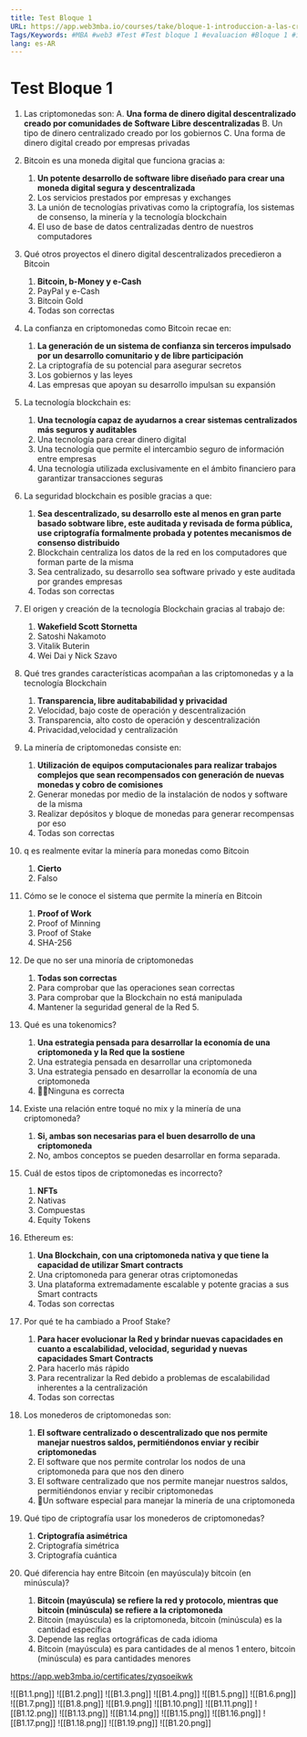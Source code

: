 ```yaml
---
title: Test Bloque 1
URL: https://app.web3mba.io/courses/take/bloque-1-introduccion-a-las-criptomonedas/multimedia/38906665-autoevaluacion-bloque-1
Tags/Keywords: #MBA #web3 #Test #Test bloque 1 #evaluacion #Bloque 1 #introduccion criptomonedas
lang: es-AR
---
```

# Test Bloque 1
1. Las criptomonedas son:
	A. **Una forma de dinero digital descentralizado creado por comunidades de Software Libre descentralizadas**
	B. Un tipo de dinero centralizado creado por los gobiernos
	C. Una forma de dinero digital creado por empresas privadas

2. Bitcoin es una moneda digital que funciona gracias a:
	1. **Un potente desarrollo de software libre diseñado para crear una moneda digital segura y descentralizada**
	2. Los servicios prestados por empresas y exchanges
	3. La unión de tecnologías privativas como la criptografía, los sistemas de consenso, la minería y la tecnología blockchain
	4. El uso de base de datos centralizadas dentro de nuestros computadores

3. Qué otros proyectos el dinero digital descentralizados precedieron a Bitcoin
	1. **Bitcoin, b-Money y e-Cash**
	2. PayPal y e-Cash
	3. Bitcoin Gold
	4. Todas son correctas

4. La confianza en criptomonedas como Bitcoin recae en:
	1. **La generación de un sistema de confianza sin terceros impulsado por un desarrollo comunitario y de libre participación**
	2. La criptografía de su potencial para asegurar secretos
	3. Los gobiernos y las leyes
	4. Las empresas que apoyan su desarrollo impulsan su expansión

5. La tecnología blockchain es:
	1. **Una tecnología capaz de ayudarnos a crear sistemas centralizados más seguros y auditables**
	2. Una tecnología para crear dinero digital
	3. Una tecnología que permite el intercambio seguro de información entre empresas
	4. Una tecnología utilizada exclusivamente en el ámbito financiero para garantizar transacciones seguras

6. La seguridad blockchain es posible gracias a que:
	1. **Sea descentralizado, su desarrollo este al menos en gran parte basado sobtware libre, este auditada y revisada de forma pública, use criptografía formalmente probada y potentes mecanismos de consenso distribuido**
	2. Blockchain centraliza los datos de la red en los computadores que forman parte de la misma
	3. Sea centralizado, su desarrollo sea software privado y este auditada por grandes empresas
	4. Todas son correctas

7. El origen y creación de la tecnología Blockchain gracias al trabajo de:
	1. **Wakefield Scott Stornetta**
	2. Satoshi Nakamoto
	3. Vitalik Buterin
	4. Wei Dai y Nick Szavo

8. Qué tres grandes características acompañan a las criptomonedas y a la tecnología Blockchain
	1. **Transparencia, libre auditababilidad y privacidad**
	2. Velocidad, bajo coste de operación y descentralización
	3. Transparencia, alto costo de operación y descentralización
	4. Privacidad,velocidad y centralización

9. La minería de criptomonedas consiste en:
	1. **Utilización de equipos computacionales para realizar trabajos complejos que sean recompensados con generación de nuevas monedas y cobro de comisiones**
	2. Generar monedas por medio de la instalación de nodos y software de la misma
	3. Realizar depósitos y bloque de monedas para generar recompensas por eso
	4. Todas son correctas

10. q es realmente evitar la minería para monedas como Bitcoin
	1. **Cierto**
	2. Falso

11. Cómo se le conoce el sistema que permite la minería en Bitcoin
	1. **Proof of Work**
	2. Proof of Minning
	3. Proof of Stake
	4. SHA-256

12. De que no ser una minoría de criptomonedas
	1. **Todas son correctas**
	2. Para comprobar que las operaciones sean correctas
	3. Para comprobar que la Blockchain no está manipulada
	4. Mantener la seguridad general de la Red	5. 

13. Qué es una tokenomics?
	1. **Una estrategia pensada para desarrollar la economía de una criptomoneda y la Red que la sostiene**
	2. Una estrategia pensada en desarrollar una criptomoneda
	3. Una estrategia pensado en desarrollar la economía de una criptomoneda
	4. Ninguna es correcta

14. Existe una relación entre toqué no mix y la minería de una criptomoneda?
	1. **Si, ambas son necesarias para el buen desarrollo de una criptomoneda**
	2. No, ambos conceptos se pueden desarrollar en forma separada.

15. Cuál de estos tipos de criptomonedas es incorrecto?
	1. **NFTs**
	2. Nativas
	3. Compuestas
	4. Equity Tokens

16. Ethereum es:
	1. **Una Blockchain, con una criptomoneda nativa y que tiene la capacidad de utilizar Smart contracts**
	2. Una criptomoneda para generar otras criptomonedas
	3. Una plataforma extremadamente escalable y potente gracias a sus Smart contracts
	4. Todas son correctas

17. Por qué te ha cambiado a Proof Stake?
	1. **Para hacer evolucionar la Red y brindar nuevas capacidades en cuanto a escalabilidad, velocidad, seguridad y nuevas capacidades Smart Contracts**
	2. Para hacerlo más rápido
	3. Para recentralizar la Red debido a problemas de escalabilidad inherentes a la centralización
	4. Todas son correctas

18. Los monederos de criptomonedas son: 
	1. **El software centralizado o descentralizado que nos permite manejar nuestros saldos, permitiéndonos enviar y recibir criptomonedas**
	2. El software que nos permite controlar los nodos de una criptomoneda para que nos den dinero
	3. El software centralizado que nos permite manejar nuestros saldos, permitiéndonos enviar y recibir criptomonedas
	4. Un software especial para manejar la minería de una criptomoneda 

19. Qué tipo de criptografía usar los monederos de criptomonedas?
	1. **Criptografía asimétrica**
	2. Criptografía simétrica
	3. Criptografía cuántica 

20. Qué diferencia hay entre Bitcoin (en mayúscula)y bitcoin (en minúscula)?
	1. **Bitcoin (mayúscula) se refiere la red y protocolo, mientras que bitcoin (minúscula) se refiere a la criptomoneda**
	2. Bitcoin (mayúscula) es la criptomoneda, bitcoin (minúscula) es la cantidad específica
	3. Depende las reglas ortográficas de cada idioma
	4. Bitcoin (mayúscula) es para cantidades de al menos 1 entero, bitcoin (minúscula) es para cantidades menores

https://app.web3mba.io/certificates/zyqsoeikwk


![[B1.1.png]]
![[B1.2.png]]
![[B1.3.png]]
![[B1.4.png]]
![[B1.5.png]]
![[B1.6.png]]
![[B1.7.png]]
![[B1.8.png]]
![[B1.9.png]]
![[B1.10.png]]
![[B1.11.png]]
![[B1.12.png]]
![[B1.13.png]]
![[B1.14.png]]
![[B1.15.png]]
![[B1.16.png]]
![[B1.17.png]]
![[B1.18.png]]
![[B1.19.png]]
![[B1.20.png]]